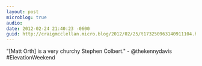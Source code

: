 ```yaml
---
layout: post
microblog: true
audio: 
date: 2012-02-24 21:40:23 -0600
guid: http://craigmcclellan.micro.blog/2012/02/25/t173250963140911104.html
---
```

"[Matt Orth] is a very churchy Stephen Colbert." - @thekennydavis #ElevationWeekend
